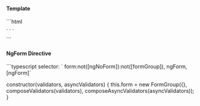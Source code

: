 <h4 class="miami template">Template</h4>
```html
<form>
  . . .
</form>
```
<h4 class="miami">NgForm Directive</h4>
```typescript
selector: `
  form:not([ngNoForm]):not([formGroup]),
  ngForm, [ngForm]`

constructor(validators, asyncValidators) {
  this.form = new FormGroup({}, 
   composeValidators(validators), 
   composeAsyncValidators(asyncValidators));
}
```